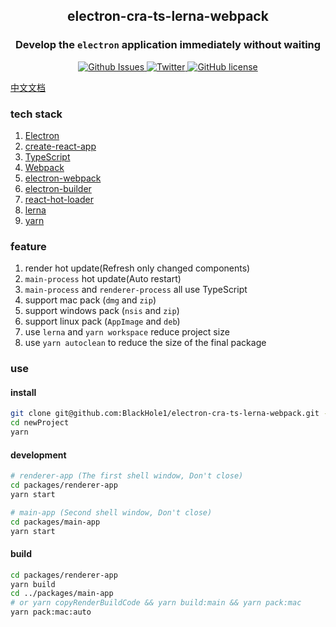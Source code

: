 <h2 align="center">
  electron-cra-ts-lerna-webpack
</h2>

<h3 align="center">
  Develop the <code>electron</code> application immediately without waiting
</h3>

<p align="center">
  <a href="https://github.com/BlackHole1/electron-cra-ts-lerna-webpack/issues">
    <img src="https://img.shields.io/github/issues/BlackHole1/electron-cra-ts-lerna-webpack?style=flat-square" alt="Github Issues"/>
  </a>
    <a href="https://twitter.com/Free_BlackHole">
    <img src="https://img.shields.io/twitter/follow/Free_BlackHole?style=flat-square" alt="Twitter"/>
  </a>
  <a href="https://github.com/BlackHole1/electron-cra-ts-lerna-webpack/blob/master/LICENSE">
    <img src="https://img.shields.io/github/license/BlackHole1/electron-cra-ts-lerna-webpack?style=flat-square" alt="GitHub license"/>
    </a>
  <br />
</p>


[中文文档](https://github.com/BlackHole1/electron-cra-ts-lerna-webpack/blob/master/README-ZH.md)

### tech stack

1. [Electron](https://github.com/electron/electron)
2. [create-react-app](https://github.com/facebook/create-react-app)
3. [TypeScript](https://github.com/Microsoft/TypeScript)
4. [Webpack](https://github.com/webpack/webpack)
5. [electron-webpack](https://github.com/electron-userland/electron-webpack)
6. [electron-builder](https://github.com/electron-userland/electron-builder)
7. [react-hot-loader](https://github.com/gaearon/react-hot-loader)
8. [lerna](https://github.com/lerna/lerna)
9. [yarn](https://github.com/yarnpkg/yarn)

### feature

1. render hot update(Refresh only changed components)
2. `main-process` hot update(Auto restart)
3. `main-process` and `renderer-process` all use TypeScript
4. support mac pack (`dmg` and `zip`)
5. support windows pack (`nsis` and `zip`)
6. support linux pack (`AppImage` and `deb`)
7. use `lerna` and `yarn workspace` reduce project size
8. use `yarn autoclean` to reduce the size of the final package

### use

#### install 

```bash
git clone git@github.com:BlackHole1/electron-cra-ts-lerna-webpack.git --depth=1 newProject
cd newProject
yarn
```

#### development
```bash
# renderer-app (The first shell window, Don't close)
cd packages/renderer-app
yarn start

# main-app (Second shell window, Don't close)
cd packages/main-app
yarn start
```

#### build

```bash
cd packages/renderer-app
yarn build
cd ../packages/main-app
# or yarn copyRenderBuildCode && yarn build:main && yarn pack:mac
yarn pack:mac:auto
```